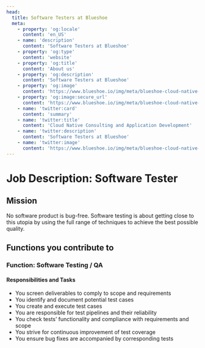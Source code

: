 ```yaml
---
head:
  title: Software Testers at Blueshoe
  meta:
    - property: 'og:locale'
      content: 'en_US'
    - name: 'description'
      content: 'Software Testers at Blueshoe'
    - property: 'og:type'
      content: 'website'
    - property: 'og:title'
      content: 'About us'
    - property: 'og:description'
      content: 'Software Testers at Blueshoe'
    - property: 'og:image'
      content: 'https://www.blueshoe.io/img/meta/blueshoe-cloud-native-devlopment.png'
    - property: 'og:image:secure_url'
      content: 'https://www.blueshoe.io/img/meta/blueshoe-cloud-native-devlopment.png'
    - name: 'twitter:card'
      content: 'summary'
    - name: 'twitter:title'
      content: 'Cloud Native Consulting and Application Development'
    - name: 'twitter:description'
      content: 'Software Testers at Blueshoe'
    - name: 'twitter:image'
      content: 'https://www.blueshoe.io/img/meta/blueshoe-cloud-native-devlopment.png'
---
```


# Job Description: Software Tester

## Mission
No software product is bug-free. Software testing is about getting close to this utopia by using the full range of techniques to achieve the best possible quality.

## Functions you contribute to
### Function: Software Testing / QA
#### Responsibilities and Tasks

* You screen deliverables to comply to scope and requirements
* You identify and document potential test cases
* You create and execute test cases
* You are responsible for test pipelines and their reliability
* You check tests’ functionality and compliance with requirements and scope
* You strive for continuous improvement of test coverage
* You ensure bug fixes are accompanied by corresponding tests